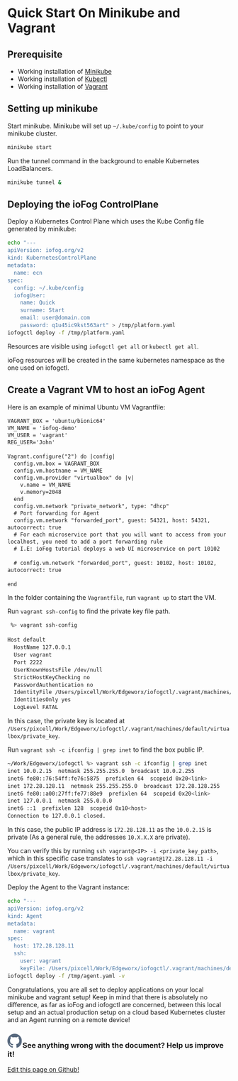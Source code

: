 # Quick Start On Minikube and Vagrant

## Prerequisite

- Working installation of [Minikube](https://kubernetes.io/docs/tasks/tools/install-minikube/)
- Working installation of [Kubectl](https://kubernetes.io/docs/tasks/tools/install-kubectl/)
- Working installation of [Vagrant](https://www.vagrantup.com/docs/installation/)

## Setting up minikube

Start minikube. Minikube will set up `~/.kube/config` to point to your minikube cluster.

```bash
minikube start
```

Run the tunnel command in the background to enable Kubernetes LoadBalancers.

```bash
minikube tunnel &
```

## Deploying the ioFog ControlPlane

Deploy a Kubernetes Control Plane which uses the Kube Config file generated by minikube:

```bash
echo "---
apiVersion: iofog.org/v2
kind: KubernetesControlPlane
metadata:
  name: ecn
spec:
  config: ~/.kube/config
  iofogUser:
    name: Quick
    surname: Start
    email: user@domain.com
    password: q1u45ic9kst563art" > /tmp/platform.yaml
iofogctl deploy -f /tmp/platform.yaml
```

Resources are visible using `iofogctl get all` or `kubectl get all`.

ioFog resources will be created in the same kubernetes namespace as the one used on iofogctl.

## Create a Vagrant VM to host an ioFog Agent

Here is an example of minimal Ubuntu VM Vagrantfile:

```vagrantfile
VAGRANT_BOX = 'ubuntu/bionic64'
VM_NAME = 'iofog-demo'
VM_USER = 'vagrant'
REG_USER='John'

Vagrant.configure("2") do |config|
  config.vm.box = VAGRANT_BOX
  config.vm.hostname = VM_NAME
  config.vm.provider "virtualbox" do |v|
    v.name = VM_NAME
    v.memory=2048
  end
  config.vm.network "private_network", type: "dhcp"
  # Port forwarding for Agent
  config.vm.network "forwarded_port", guest: 54321, host: 54321, autocorrect: true
  # For each microservice port that you will want to access from your localhost, you need to add a port forwarding rule
  # I.E: ioFog tutorial deploys a web UI microservice on port 10102

  # config.vm.network "forwarded_port", guest: 10102, host: 10102, autocorrect: true

end
```

In the folder containing the `Vagrantfile`, run `vagrant up` to start the VM.

Run `vagrant ssh-config` to find the private key file path.

```bash
 %> vagrant ssh-config

Host default
  HostName 127.0.0.1
  User vagrant
  Port 2222
  UserKnownHostsFile /dev/null
  StrictHostKeyChecking no
  PasswordAuthentication no
  IdentityFile /Users/pixcell/Work/Edgeworx/iofogctl/.vagrant/machines/default/virtualbox/private_key
  IdentitiesOnly yes
  LogLevel FATAL
```

In this case, the private key is located at `/Users/pixcell/Work/Edgeworx/iofogctl/.vagrant/machines/default/virtualbox/private_key`.

Run `vagrant ssh -c ifconfig | grep inet` to find the box public IP.

```bash
~/Work/Edgeworx/iofogctl %> vagrant ssh -c ifconfig | grep inet
inet 10.0.2.15  netmask 255.255.255.0  broadcast 10.0.2.255
inet6 fe80::76:54ff:fe76:5875  prefixlen 64  scopeid 0x20<link>
inet 172.28.128.11  netmask 255.255.255.0  broadcast 172.28.128.255
inet6 fe80::a00:27ff:fe77:88e9  prefixlen 64  scopeid 0x20<link>
inet 127.0.0.1  netmask 255.0.0.0
inet6 ::1  prefixlen 128  scopeid 0x10<host>
Connection to 127.0.0.1 closed.
```

In this case, the public IP address is `172.28.128.11` as the `10.0.2.15` is private (As a general rule, the addresses `10.X.X.X` are private).

You can verify this by running `ssh vagrant@<IP> -i <private_key_path>`, which in this specific case translates to `ssh vagrant@172.28.128.11 -i /Users/pixcell/Work/Edgeworx/iofogctl/.vagrant/machines/default/virtualbox/private_key`.

Deploy the Agent to the Vagrant instance:

```bash
echo "---
apiVersion: iofog.org/v2
kind: Agent
metadata:
  name: vagrant
spec:
  host: 172.28.128.11
  ssh:
    user: vagrant
    keyFile: /Users/pixcell/Work/Edgeworx/iofogctl/.vagrant/machines/default/virtualbox/private_key" > /tmp/agent.yaml
iofogctl deploy -f /tmp/agent.yaml -v
```

Congratulations, you are all set to deploy applications on your local minikube and vagrant setup! Keep in mind that there is absolutely no difference, as far as ioFog and iofogctl are concerned, between this local setup and an actual production setup on a cloud based Kubernetes cluster and an Agent running on a remote device!

<aside class="notifications contribute">
  <h3><img src="/images/icos/ico-github.svg" alt="">See anything wrong with the document? Help us improve it!</h3>
  <a href="https://github.com/eclipse-iofog/iofog.org/edit/develop/content/docs/2/getting-started/quick-start-minikube.md"
    target="_blank">
    <p>Edit this page on Github!</p>
  </a>
</aside>

